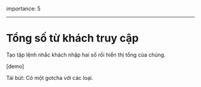 importance: 5

---

# Tổng số từ khách truy cập

Tạo tập lệnh nhắc khách nhập hai số rồi hiển thị tổng của chúng.

[demo]

Tái bút: Có một gotcha với các loại.
